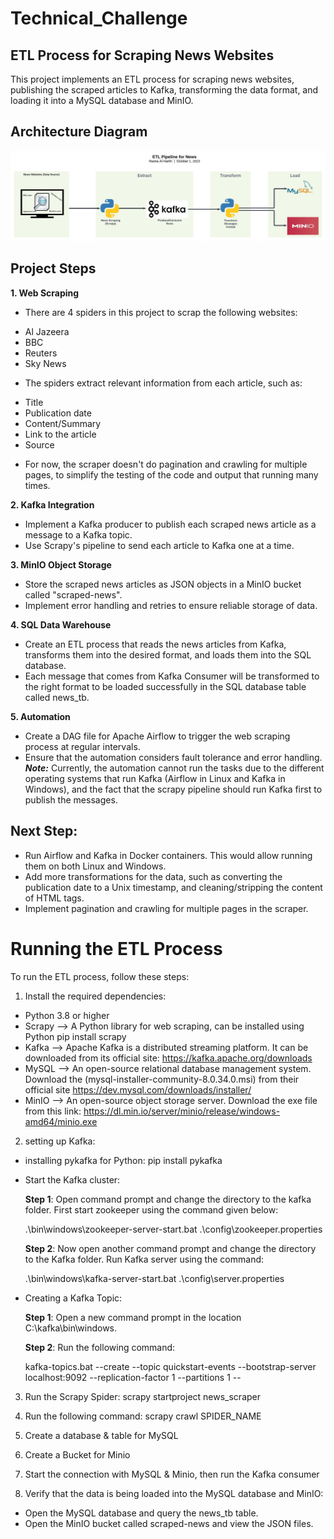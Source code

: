 # Technical_Challenge
## ETL Process for Scraping News Websites
This project implements an ETL process for scraping news websites, publishing the scraped articles to Kafka, transforming the data format, and loading it into a MySQL database and MinIO.

## Architecture Diagram
![Architecture Diagram.jpeg](https://github.com/RashaAlharthi/Technical_Challenge/blob/4811d5040e0fa15f430cf2a703b9d4d4f8262aab/Architecture%20Diagram.jpeg)

## Project Steps
__1. Web Scraping__

- There are 4 spiders in this project to scrap the following websites:
* Al Jazeera
* BBC
* Reuters
* Sky News
- The spiders extract relevant information from each article, such as:
* Title
* Publication date
* Content/Summary
* Link to the article
* Source
- For now, the scraper doesn't do pagination and crawling for multiple pages, to simplify the testing of the code and output that running many times.

__2. Kafka Integration__
- Implement a Kafka producer to publish each scraped news article as a message to a Kafka topic.
- Use Scrapy's pipeline to send each article to Kafka one at a time.

__3. MinIO Object Storage__
- Store the scraped news articles as JSON objects in a MinIO bucket called "scraped-news".
- Implement error handling and retries to ensure reliable storage of data.

__4. SQL Data Warehouse__
- Create an ETL process that reads the news articles from Kafka, transforms them into the desired format, and loads them into the SQL database.
- Each message that comes from Kafka Consumer will be transformed to the right format to be loaded successfully in the SQL database table called news_tb.

__5. Automation__
- Create a DAG file for Apache Airflow to trigger the web scraping process at regular intervals.
- Ensure that the automation considers fault tolerance and error handling.
  **_Note:_** Currently, the automation cannot run the tasks due to the different operating systems that run Kafka (Airflow in Linux and Kafka in Windows), and the fact that the scrapy pipeline should run Kafka first to publish the messages.

## Next Step:

- Run Airflow and Kafka in Docker containers. This would allow running them on both Linux and Windows.
- Add more transformations for the data, such as converting the publication date to a Unix timestamp, and cleaning/stripping the content of HTML tags.
- Implement pagination and crawling for multiple pages in the scraper.

# Running the ETL Process
To run the ETL process, follow these steps:

1. Install the required dependencies:
- Python 3.8 or higher
- Scrapy --> A Python library for web scraping, can be installed using Python pip install scrapy
- Kafka --> Apache Kafka is a distributed streaming platform. It can be downloaded from its official site: https://kafka.apache.org/downloads
- MySQL -->  An open-source relational database management system. Download the (mysql-installer-community-8.0.34.0.msi) from their official site https://dev.mysql.com/downloads/installer/
- MinIO -->  An open-source object storage server. Download the exe file from this link: https://dl.min.io/server/minio/release/windows-amd64/minio.exe

2. setting up Kafka:
- installing pykafka for Python:
pip install pykafka
- Start the Kafka cluster:

    __Step 1__: Open command prompt and change the directory to the kafka folder. First start zookeeper using the command given below:
    
    .\bin\windows\zookeeper-server-start.bat .\config\zookeeper.properties
    
    __Step 2__: Now open another command prompt and change the directory to the Kafka folder. Run Kafka server using the command:
    
    .\bin\windows\kafka-server-start.bat .\config\server.properties

- Creating a Kafka Topic:

    __Step 1__: Open a new command prompt in the location C:\kafka\bin\windows.
    
    __Step 2__: Run the following command:
    
    kafka-topics.bat --create --topic quickstart-events --bootstrap-server localhost:9092 --replication-factor 1 --partitions 1 --

3. Run the Scrapy Spider:
scrapy startproject news_scraper

4. Run the following command:
scrapy crawl SPIDER_NAME

5. Create a database & table for MySQL

7. Create a Bucket for Minio

8. Start the connection with MySQL & Minio, then run the Kafka consumer
9. Verify that the data is being loaded into the MySQL database and MinIO:
- Open the MySQL database and query the news_tb table.
- Open the MinIO bucket called scraped-news and view the JSON files.

